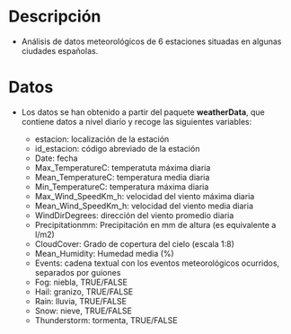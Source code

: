 # Descripción
+ Análisis de datos meteorológicos de 6 estaciones situadas en algunas ciudades españolas. 

# Datos
+ Los datos se han obtenido a partir del paquete **weatherData**, que contiene datos a nivel diarío y recoge las siguientes variables:
  
  + estacion: localización de la estación
  + id_estacion: código abreviado de la estación
  + Date: fecha
  + Max_TemperatureC: temperatuta máxima diaria
  + Mean_TemperatureC: temperatura media diaria
  + Min_TemperatureC: temperatura máxima diaria
  + Max_Wind_SpeedKm_h: velocidad del viento máxima diaria
  + Mean_Wind_SpeedKm_h: velocidad del viento media diaria
  + WindDirDegrees: dirección del viento promedio diaria
  + Precipitationmm: Precipitación en mm de altura (es equivalente a l/m2)
  + CloudCover: Grado de copertura del cielo (escala 1:8)
  + Mean_Humidity: Humedad media (%)
  + Events: cadena textual con los eventos meteorológicos ocurridos, separados por guiones
  + Fog: niebla, TRUE/FALSE
  + Hail: granizo, TRUE/FALSE
  + Rain: lluvia, TRUE/FALSE
  + Snow: nieve, TRUE/FALSE
  + Thunderstorm: tormenta, TRUE/FALSE
